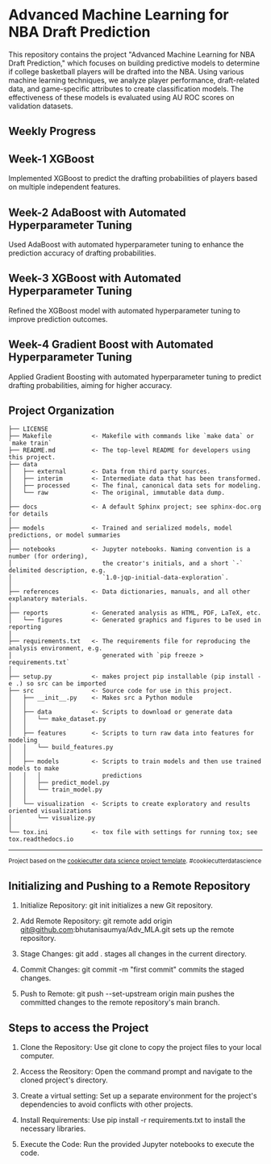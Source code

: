 Advanced Machine Learning for NBA Draft Prediction
=====================================================
This repository contains the project "Advanced Machine Learning for NBA Draft Prediction," which focuses on building predictive models to determine if college basketball players will be drafted into the NBA. Using various machine learning techniques, we analyze player performance, draft-related data, and game-specific attributes to create classification models. The effectiveness of these models is evaluated using AU ROC scores on validation datasets.

Weekly Progress
-------------------------------------------------------

Week-1 XGBoost 
-------------------------------------------------------
Implemented XGBoost to predict the drafting probabilities of players based on multiple independent features.


Week-2 AdaBoost with Automated Hyperparameter Tuning
-----------------------------------------------------
Used AdaBoost with automated hyperparameter tuning to enhance the prediction accuracy of drafting probabilities.

Week-3 XGBoost with Automated Hyperparameter Tuning
-------------------------------------------------------
Refined the XGBoost model with automated hyperparameter tuning to improve prediction outcomes.

Week-4 Gradient Boost with Automated Hyperparameter Tuning
-------------------------------------------------------
Applied Gradient Boosting with automated hyperparameter tuning to predict drafting probabilities, aiming for higher accuracy.


Project Organization
------------

    ├── LICENSE
    ├── Makefile           <- Makefile with commands like `make data` or `make train`
    ├── README.md          <- The top-level README for developers using this project.
    ├── data
    │   ├── external       <- Data from third party sources.
    │   ├── interim        <- Intermediate data that has been transformed.
    │   ├── processed      <- The final, canonical data sets for modeling.
    │   └── raw            <- The original, immutable data dump.
    │
    ├── docs               <- A default Sphinx project; see sphinx-doc.org for details
    │
    ├── models             <- Trained and serialized models, model predictions, or model summaries
    │
    ├── notebooks          <- Jupyter notebooks. Naming convention is a number (for ordering),
    │                         the creator's initials, and a short `-` delimited description, e.g.
    │                         `1.0-jqp-initial-data-exploration`.
    │
    ├── references         <- Data dictionaries, manuals, and all other explanatory materials.
    │
    ├── reports            <- Generated analysis as HTML, PDF, LaTeX, etc.
    │   └── figures        <- Generated graphics and figures to be used in reporting
    │
    ├── requirements.txt   <- The requirements file for reproducing the analysis environment, e.g.
    │                         generated with `pip freeze > requirements.txt`
    │
    ├── setup.py           <- makes project pip installable (pip install -e .) so src can be imported
    ├── src                <- Source code for use in this project.
    │   ├── __init__.py    <- Makes src a Python module
    │   │
    │   ├── data           <- Scripts to download or generate data
    │   │   └── make_dataset.py
    │   │
    │   ├── features       <- Scripts to turn raw data into features for modeling
    │   │   └── build_features.py
    │   │
    │   ├── models         <- Scripts to train models and then use trained models to make
    │   │   │                 predictions
    │   │   ├── predict_model.py
    │   │   └── train_model.py
    │   │
    │   └── visualization  <- Scripts to create exploratory and results oriented visualizations
    │       └── visualize.py
    │
    └── tox.ini            <- tox file with settings for running tox; see tox.readthedocs.io


--------

<p><small>Project based on the <a target="_blank" href="https://drivendata.github.io/cookiecutter-data-science/">cookiecutter data science project template</a>. #cookiecutterdatascience</small></p>


Initializing and Pushing to a Remote Repository
-------------------------------------------------
1. Initialize Repository: git init initializes a new Git repository.
 
2. Add Remote Repository: git remote add origin git@github.com:bhutanisaumya/Adv_MLA.git sets up the remote repository.
 
3. Stage Changes: git add . stages all changes in the current directory.
      
4. Commit Changes: git commit -m "first commit" commits the staged changes.
 
5. Push to Remote: git push --set-upstream origin main pushes the committed changes to the remote repository's main branch.




Steps to access the Project
-------------------------------
1. Clone the Repository:
 Use git clone to copy the project files to your local computer.

2. Access the Reository:
 Open the command prompt and navigate to the cloned project's directory.

3. Create a virtual setting:
Set up a separate environment for the project's dependencies to avoid conflicts with other projects.

4. Install Requirements:
Use pip install -r requirements.txt to install the necessary libraries.

5. Execute the Code:
Run the provided Jupyter notebooks to execute the code.

